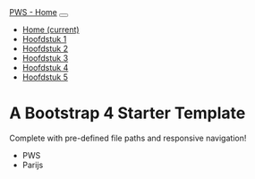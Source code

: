 <!DOCTYPE html>
<html lang="en">

<head>

  <meta charset="utf-8">
  <meta name="viewport" content="width=device-width, initial-scale=1, shrink-to-fit=no">
  <meta name="description" content="">
  <meta name="author" content="">

  <title>PWS - Julia Hoevenaar 6v2</title>

  <!-- Bootstrap core CSS -->
  <link href="vendor/bootstrap/css/bootstrap.min.css" rel="stylesheet">

</head>

<body>

  <!-- Navigation -->
  <nav class="navbar navbar-expand-lg navbar-dark bg-dark static-top">
    <div class="container">
      <a class="navbar-brand" href="#">PWS - Home</a>
      <button class="navbar-toggler" type="button" data-toggle="collapse" data-target="#navbarResponsive" aria-controls="navbarResponsive" aria-expanded="false" aria-label="Toggle navigation">
        <span class="navbar-toggler-icon"></span>
      </button>
      <div class="collapse navbar-collapse" id="navbarResponsive">
        <ul class="navbar-nav ml-auto">
          <li class="nav-item active">
            <a class="nav-link" href="#">Home
              <span class="sr-only">(current)</span>
            </a>
          </li>
          <li class="nav-item">
            <a class="nav-link" href="#">Hoofdstuk 1</a>
          </li>
          <li class="nav-item">
            <a class="nav-link" href="#">Hoofdstuk 2</a>
          </li>
          <li class="nav-item">
            <a class="nav-link" href="#">Hoofdstuk 3</a>
          </li>
           <li class="nav-item">
            <a class="nav-link" href="#">Hoofdstuk 4</a>
          </li>
           <li class="nav-item">
            <a class="nav-link" href="#">Hoofdstuk 5</a>
          </li>
        </ul>
      </div>
    </div>
  </nav>

  <!-- Page Content -->
  <div class="container">
    <div class="row">
      <div class="col-lg-12 text-center">
        <h1 class="mt-5">A Bootstrap 4 Starter Template</h1>
        <p class="lead">Complete with pre-defined file paths and responsive navigation!</p>
        <ul class="list-unstyled">
          <li>PWS</li>
          <li>Parijs</li>
        </ul>
      </div>
    </div>
  </div>

  <!-- Bootstrap core JavaScript -->
  <script src="vendor/jquery/jquery.slim.min.js"></script>
  <script src="vendor/bootstrap/js/bootstrap.bundle.min.js"></script>

</body>

</html>
